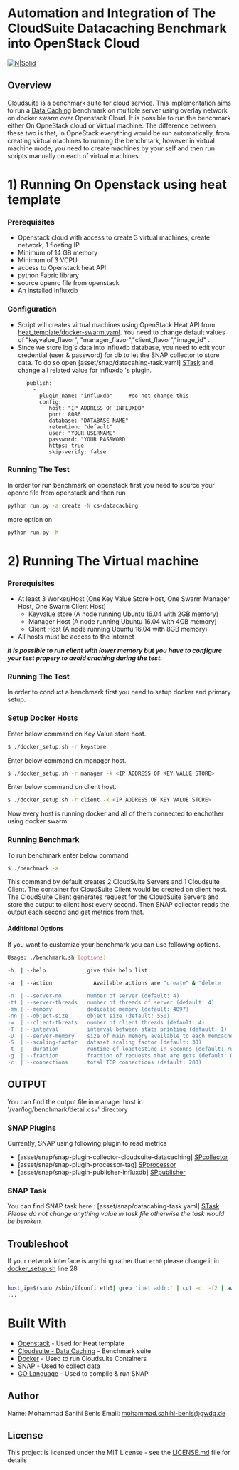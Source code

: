Automation and Integration of The CloudSuite Datacaching Benchmark into OpenStack Cloud
===================

[![N|Solid](https://www.gwdg.de/GWDG-Theme-1.0-SNAPSHOT/images/gwdg_logo.svg)](https://nodesource.com/products/nsolid)

## Overview
[Cloudsuite] is a benchmark suite for cloud service. This implementation aims to run a [Data Caching] benchmark on multiple server using overlay network on docker swarm over Openstack Cloud. It is possible to run the benchmark either On OpneStack cloud or Virtual machine. The difference between these two is that, in OpneStack everything would be run automatically, from creating virtual machines to running the benchmark, however in virtual machine mode, you need to create machines by your self and then run scripts manually on each of virtual machines.

# 1) Running On Openstack using heat template
### Prerequisites
  - Openstack cloud with access to create 3 virtual machines, create network, 1 floating IP
  - Minimum of 14 GB  memory
  - Minimum of 3 VCPU
  - access to Openstack heat API
  - python Fabric library
  - source openrc file from openstack
  - An installed Influxdb

### Configuration
  - Script will creates virtual machines using OpenStack Heat API from [heat_template/docker-swarm.yaml][Heat Config].
  You need to change default values of  "keyvalue_flavor", "manager_flavor","client_flavor","image_id" .
  - Since we store log's data into influxdb database, you need to edit your credential (user & password) for db to let the SNAP collector to store data. To do so open [asset/snap/datacahing-task.yaml] [STask] and change all related value for influxdb 's plugin.
  ```
        publish:
          -
            plugin_name: "influxdb"     #do not change this
            config:
               host: "IP ADDRESS OF INFLUXDB"
               port: 8086
               database: "DATABASE NAME"
               retention: "default"
               user: "YOUR USERNAME"
               password: "YOUR PASSWORD
               https: true
               skip-verify: false
  ```
### Running The Test
In order tor run benchmark on openstack first you need to source your openrc file from openstack and then run
```sh
python run.py -a create -N cs-datacaching
```
more option on
```sh
python run.py -h
```

# 2) Running The Virtual machine

### Prerequisites
  - At least 3 Worker/Host (One Key Value Store Host, One Swarm Manager Host, One Swarm Client Host)
    - Keyvalue store (A node running Ubuntu 16.04 with 2GB memory)
    - Manager Host (A node running Ubuntu 16.04 with 4GB memory)
    - Client Host (A node running Ubuntu 16.04 with 8GB memory)
  - All hosts must be access to the Internet

_**it is possible to run client with lower memory but you have to configure your test propery to avoid craching during the test.**_
### Running The Test
In order to conduct a benchmark first you need to setup docker and primary setup.

### Setup Docker Hosts
Enter below command on Key Value store host.
```sh
$ ./docker_setup.sh -r keystore
```
Enter below command on manager host.
```sh
$ ./docker_setup.sh -r manager -k <IP ADDRESS OF KEY VALUE STORE>
```
Enter below command on client host.
```sh
$ ./docker_setup.sh -r client -k <IP ADDRESS OF KEY VALUE STORE>
```
Now every host is running docker and all of them connected to eachother using docker swarm

### Running Benchmark
To run benchmark enter below command
```sh
$ ./benchmark -a
```
This command by default creates 2 CloudSuite Servers and 1 Cloudsuite Client. The container for CloudSuite Client would be created on client host. The CloudSuite Client generates request for the CloudSuite Servers and store the output to client host every second. Then SNAP collector reads the output each second and get metrics from that.
#### Additional Options
If you want to customize your benchmark you can use following options.
```sh
Usage: ./benchmark.sh [options]

-h  | --help             give this help list.

-a  | --action             Available actions are "create" & "delete

-n  | --server-no        number of server (default: 4)
-tt | --server-threads   number of threads of server (default: 4)
-mm | --memory           dedicated memory (default: 4097)
-nn | --object-size      object size (default: 550)
-w  | --client-threats   number of client threads (default: 4)
-T  | --interval         interval between stats printing (default: 1)
-D  | --server-memory    size of main memory available to each memcached server in MB (default: 4096)
-S  | --scaling-factor   dataset scaling factor (default: 30)
-t  | --duration         runtime of loadtesting in seconds (default: run forever)
-g  | --fraction         fraction of requests that are gets (default: 0.8)
-c  | --connections      total TCP connections (default: 200)
```
## OUTPUT
You can find the output file in manager host in '/var/log/benchmark/detail.csv' directory

### SNAP Plugins

Currently, SNAP using following plugin to read metrics

* [asset/snap/snap-plugin-collector-cloudsuite-datacaching] [SPcollector]
* [asset/snap/snap-plugin-processor-tag] [SPprocessor]
* [asset/snap/snap-plugin-publisher-influxdb] [SPpublisher]

### SNAP Task
You can find SNAP task here : [asset/snap/datacahing-task.yaml] [STask]
*Please do not change anything value in task file otherwise the task would be beroken.*

## Troubleshoot
If your network interface is anything rather than `eth0` please change it in [docker_setup.sh](docker_setup.sh) line 28
```sh
...
host_ip=$(sudo /sbin/ifconfi eth0| grep 'inet addr:' | cut -d: -f2 | awk '{print $1}')
...
```
# Built With

* [Openstack](https://www.openstack.org/) - Used for Heat template
* [Cloudsuite - Data Caching](http://cloudsuite.ch/datacaching/) - Benchmark suite
* [Docker](https://www.docker.com/) - Used to run Cloudsuite Containers
* [SNAP](https://github.com/intelsdi-x/snap) - Used to collect data
* [GO Language](https://golang.org/) - Used to compile  & run SNAP

## Author
Name: Mohammad Sahihi Benis
Email: mohammad.sahihi-benis@gwdg.de

License
-------
This project is licensed under the MIT License - see the [LICENSE.md](LICENSE.md) file for details


   [Cloudsuite]: <http://cloudsuite.ch>
   [Data Caching]: <https://github.com/ParsaLab/cloudsuite/tree/master/benchmarks/data-caching>
   [SPcollector]: <https://gitlab.gwdg.de/mikelangelo/cs-dataCaching/blob/master/asset/snap/snap-plugin-collector-cloudsuite-datacaching>
   [SPprocessor]: <https://gitlab.gwdg.de/mikelangelo/cs-dataCaching/blob/master/asset/snap/snap-plugin-processor-tag>
   [SPpublisher]:<https://gitlab.gwdg.de/mikelangelo/cs-dataCaching/blob/master/asset/snap/snap-plugin-publisher-influxdb>
   [STask]: <https://gitlab.gwdg.de/mikelangelo/cs-dataCaching/blob/master/asset/snap/datacaching-task.yaml>
   [run]: <https://gitlab.gwdg.de/mikelangelo/cs-dataCaching/blob/master/heat_template/run.py>
   [Heat Config]: https://gitlab.gwdg.de/mikelangelo/cs-dataCaching/raw/master/heat_template/docker-swarm.yaml
